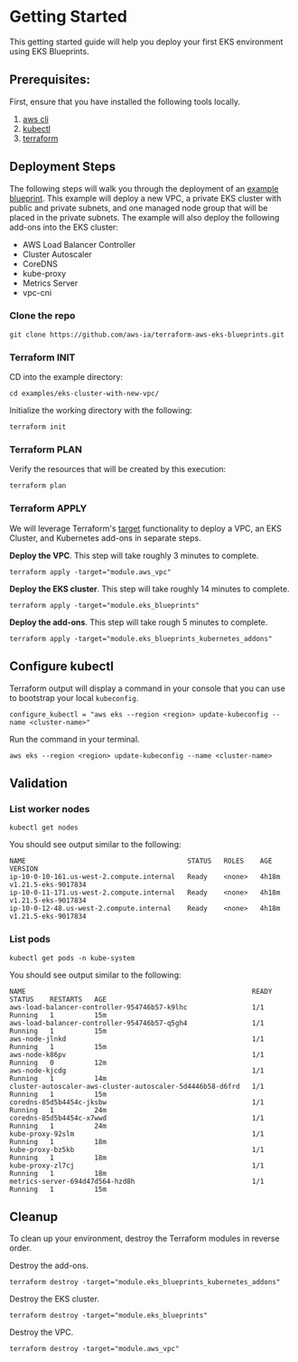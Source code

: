 # Getting Started

This getting started guide will help you deploy your first EKS environment using EKS Blueprints.

## Prerequisites:

First, ensure that you have installed the following tools locally.

1. [aws cli](https://docs.aws.amazon.com/cli/latest/userguide/install-cliv2.html)
2. [kubectl](https://Kubernetes.io/docs/tasks/tools/)
3. [terraform](https://learn.hashicorp.com/tutorials/terraform/install-cli)

## Deployment Steps

The following steps will walk you through the deployment of an [example blueprint](https://github.com/aws-ia/terraform-aws-eks-blueprints/blob/main/examples/eks-cluster-with-new-vpc/main.tf). This example will deploy a new VPC, a private EKS cluster with public and private subnets, and one managed node group that will be placed in the private subnets. The example will also deploy the following add-ons into the EKS cluster:

- AWS Load Balancer Controller
- Cluster Autoscaler
- CoreDNS
- kube-proxy
- Metrics Server
- vpc-cni

### Clone the repo

```
git clone https://github.com/aws-ia/terraform-aws-eks-blueprints.git
```

### Terraform INIT

CD into the example directory:

```
cd examples/eks-cluster-with-new-vpc/
```

Initialize the working directory with the following:

```
terraform init
```

### Terraform PLAN

Verify the resources that will be created by this execution:

```
terraform plan
```

### Terraform APPLY

We will leverage Terraform's [target](https://learn.hashicorp.com/tutorials/terraform/resource-targeting?in=terraform/cli) functionality to deploy a VPC, an EKS Cluster, and Kubernetes add-ons in separate steps.

**Deploy the VPC**. This step will take roughly 3 minutes to complete.

```
terraform apply -target="module.aws_vpc"
```

**Deploy the EKS cluster**. This step will take roughly 14 minutes to complete.

```
terraform apply -target="module.eks_blueprints"
```

**Deploy the add-ons**. This step will take rough 5 minutes to complete.

```
terraform apply -target="module.eks_blueprints_kubernetes_addons"
```

## Configure kubectl

Terraform output will display a command in your console that you can use to bootstrap your local `kubeconfig`.

```
configure_kubectl = "aws eks --region <region> update-kubeconfig --name <cluster-name>"
```

Run the command in your terminal.

```
aws eks --region <region> update-kubeconfig --name <cluster-name>
```

## Validation

### List worker nodes

```
kubectl get nodes
```

You should see output similar to the following:

```
NAME                                        STATUS   ROLES    AGE     VERSION
ip-10-0-10-161.us-west-2.compute.internal   Ready    <none>   4h18m   v1.21.5-eks-9017834
ip-10-0-11-171.us-west-2.compute.internal   Ready    <none>   4h18m   v1.21.5-eks-9017834
ip-10-0-12-48.us-west-2.compute.internal    Ready    <none>   4h18m   v1.21.5-eks-9017834
```

### List pods

```
kubectl get pods -n kube-system
```

You should see output similar to the following:

```
NAME                                                        READY   STATUS    RESTARTS   AGE
aws-load-balancer-controller-954746b57-k9lhc                1/1     Running   1          15m
aws-load-balancer-controller-954746b57-q5gh4                1/1     Running   1          15m
aws-node-jlnkd                                              1/1     Running   1          15m
aws-node-k86pv                                              1/1     Running   0          12m
aws-node-kjcdg                                              1/1     Running   1          14m
cluster-autoscaler-aws-cluster-autoscaler-5d4446b58-d6frd   1/1     Running   1          15m
coredns-85d5b4454c-jksbw                                    1/1     Running   1          24m
coredns-85d5b4454c-x7wwd                                    1/1     Running   1          24m
kube-proxy-92slm                                            1/1     Running   1          18m
kube-proxy-bz5kb                                            1/1     Running   1          18m
kube-proxy-zl7cj                                            1/1     Running   1          18m
metrics-server-694d47d564-hzd8h                             1/1     Running   1          15m
```

## Cleanup

To clean up your environment, destroy the Terraform modules in reverse order.

Destroy the add-ons.

```
terraform destroy -target="module.eks_blueprints_kubernetes_addons"
```

Destroy the EKS cluster.

```
terraform destroy -target="module.eks_blueprints"
```

Destroy the VPC.

```
terraform destroy -target="module.aws_vpc"
```
